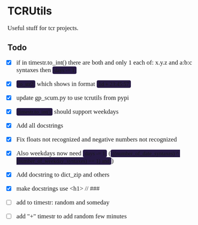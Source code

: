 # TCRUtils

Useful stuff for tcr projects.

## Todo
- [x] if in timestr.to_int() there are both and only 1 each of: x.y.z and a\:b:c syntaxes then `days -= 1`
- [x] `to_str2` which shows in format `1d + 23:45:57`
- [x] update gp_scum.py to use tcrutils from pypi
- [x] `timestr.to_int()` should support weekdays
- [x] Add all docstrings
- [x] Fix floats not recognized and negative numbers not recognized
- [x] Also weekdays now need `days -= 1` (`((number_of_date_syntaxes) ^ (number_of_weekday_syntaxes) == 1) and`)
- [x] Add docstring to dict_zip and others
- [x] make docstrings use \<h1> // ###
- [ ] add to timestr: random and someday
- [ ] add "+" timestr to add random few minutes


~~<style>s{color: crimson;} b,strong{text-decoration:underline}</style>~~
<!-- I am MEGUMIN the greatest mage among crimson demons and wielder of EXPLOSION MAGIC -->
~~<style>p, li{font-family: "Hubot Sans Bold"; font-size: 17px}</style>~~
~~<style>code, pre{font-family: Consolas}</style>~~
~~<style>code{background-color: #271a45; border-radius: 4px; padding: 2px; padding-left: 5px; padding-right: 5px;}</style>~~